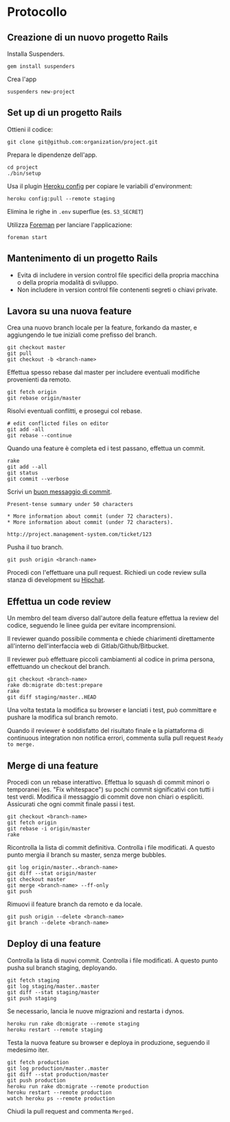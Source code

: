 # Protocollo

## Creazione di un nuovo progetto Rails

Installa Suspenders.

    gem install suspenders

Crea l'app

    suspenders new-project

## Set up di un progetto Rails

Ottieni il codice:

    git clone git@github.com:organization/project.git

Prepara le dipendenze dell'app.

    cd project
    ./bin/setup

Usa il plugin [Heroku config][p-heroku-config] per copiare le variabili d'environment:

    heroku config:pull --remote staging

Elimina le righe in `.env` superflue (es. `S3_SECRET`)

Utilizza [Foreman][p-foreman] per lanciare l'applicazione:

    foreman start

[p-heroku-config]: https://github.com/ddollar/heroku-config
[p-foreman]: https://github.com/ddollar/foreman

## Mantenimento di un progetto Rails

* Evita di includere in version control file specifici della propria macchina o della propria modalità di sviluppo.
* Non includere in version control file contenenti segreti o chiavi private.

## Lavora su una nuova feature

Crea una nuovo branch locale per la feature, forkando da master, e aggiungendo le tue iniziali come prefisso del branch.

    git checkout master
    git pull
    git checkout -b <branch-name>

Effettua spesso rebase dal master per includere eventuali modifiche provenienti da remoto.

    git fetch origin
    git rebase origin/master

Risolvi eventuali conflitti, e prosegui col rebase.

    # edit conflicted files on editor
    git add -all
    git rebase --continue

Quando una feature è completa ed i test passano, effettua un commit.

    rake
    git add --all
    git status
    git commit --verbose

Scrivi un [buon messaggio di commit][p-commit-message].

    Present-tense summary under 50 characters

    * More information about commit (under 72 characters).
    * More information about commit (under 72 characters).

    http://project.management-system.com/ticket/123

Pusha il tuo branch.

    git push origin <branch-name>    

Procedi con l'effettuare una pull request. Richiedi un code review sulla stanza di development su [Hipchat][p-hipchat].

[p-commit-message]: http://tbaggery.com/2008/04/19/a-note-about-git-commit-messages.html
[p-hipchat]: https://www.hipchat.com

## Effettua un code review

Un membro del team diverso dall'autore della feature effettua la review del codice, seguendo le linee guida per evitare incomprensioni.

Il reviewer quando possibile commenta e chiede chiarimenti direttamente all'interno dell'interfaccia web di Gitlab/Github/Bitbucket.

Il reviewer può effettuare piccoli cambiamenti al codice in prima persona, effettuando un checkout del branch.

    git checkout <branch-name>
    rake db:migrate db:test:prepare
    rake
    git diff staging/master..HEAD

Una volta testata la modifica su browser e lanciati i test, può committare e pushare la modifica sul branch remoto.

Quando il reviewer è soddisfatto del risultato finale e la piattaforma di continuous integration non notifica errori, commenta sulla pull request `Ready to merge.`

## Merge di una feature

Procedi con un rebase interattivo. Effettua lo squash di commit minori o temporanei (es. "Fix whitespace") su pochi commit significativi con tutti i  test verdi. Modifica il messaggio di commit dove non chiari o espliciti. Assicurati che ogni commit finale passi i test.

    git checkout <branch-name>
    git fetch origin
    git rebase -i origin/master
    rake

Ricontrolla la lista di commit definitiva. Controlla i file modificati. A questo punto mergia il branch su master, senza merge bubbles.

    git log origin/master..<branch-name>
    git diff --stat origin/master
    git checkout master
    git merge <branch-name> --ff-only
    git push

Rimuovi il feature branch da remoto e da locale.

    git push origin --delete <branch-name>
    git branch --delete <branch-name>

## Deploy di una feature

Controlla la lista di nuovi commit. Controlla i file modificati. A questo punto pusha sul branch staging, deployando.

    git fetch staging
    git log staging/master..master
    git diff --stat staging/master
    git push staging

Se necessario, lancia le nuove migrazioni and restarta i dynos.

    heroku run rake db:migrate --remote staging
    heroku restart --remote staging

Testa la nuova feature su browser e deploya in produzione, seguendo il medesimo iter.

    git fetch production
    git log production/master..master
    git diff --stat production/master
    git push production
    heroku run rake db:migrate --remote production
    heroku restart --remote production
    watch heroku ps --remote production

Chiudi la pull request and commenta `Merged.`
